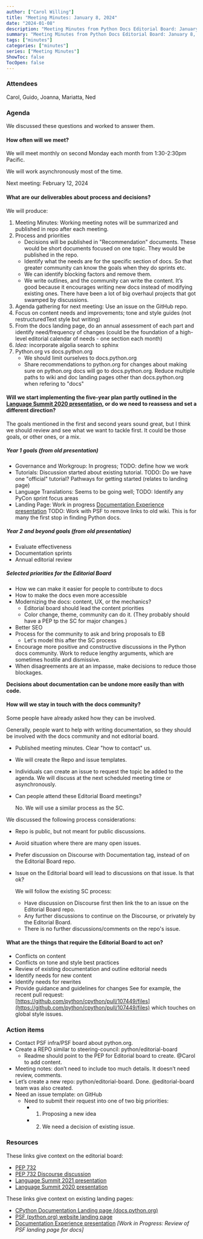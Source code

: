 ```yaml
---
author: ["Carol Willing"]
title: "Meeting Minutes: January 8, 2024"
date: "2024-01-08"
description: "Meeting Minutes from Python Docs Editorial Board: January 8, 2024."
summary: "Meeting Minutes from Python Docs Editorial Board: January 8, 2024."
tags: ["minutes"]
categories: ["minutes"]
series: ["Meeting Minutes"]
ShowToc: false
TocOpen: false
---
```




### Attendees

Carol, Guido, Joanna, Mariatta, Ned

### Agenda

We discussed these questions and worked to answer them.

#### How often will we meet?

We will meet monthly on second Monday each month from 1:30-2:30pm Pacific.

We will work asynchronously most of the time.

Next meeting: February 12, 2024

#### What are our deliverables about process and decisions?

We will produce:

1. Meeting Minutes: Working meeting notes will be summarized and published in repo after each meeting.
2. Process and priorities
    * Decisions will be published in "Recommendation" documents. These would be short documents focused on one topic. They would be published in the repo.
    * Identify what the needs are for the specific section of docs. So that greater community can know the goals when they do sprints etc.
    * We can identify blocking factors and remove them.
    * We write outlines, and the community can write the content. It’s good because it encourages writing new docs instead of modifying existing ones. There have been a lot of big overhaul projects that got swamped by discussions.
3. Agenda gathering for next meeting: Use an issue on the GitHub repo.
4. Focus on content needs and improvements; tone and style guides (not restructuredText style but writing)
5. From the docs landing page, do an annual assessment of each part and identify need/frequency of changes (could be the foundation of a high-level editorial calendar of needs - one section each month)
6. *Idea:* incorporate algolia search to sphinx
7. Python.org vs docs.python.org
    * We should limit ourselves to docs.python.org
    * Share recommendations to python.org for changes about making sure on python.org docs will go to docs.python.org. Reduce multiple paths to wiki and doc landing pages other than docs.python.org when refering to "docs"

#### Will we start implementing the five-year plan partly outlined in the [Language Summit 2020 presentation](https://pyfound.blogspot.com/2020/04/cpython-documentation-next-5-years.html), or do we need to reassess and set a different direction?

The goals mentioned in the first and second years sound great, but I think we should review and see what we want to tackle first.  It could be those goals, or other ones, or a mix.

##### *Year 1 goals (from old presentation)*

* Governance and Workgroup: In progress; TODO: define how we work
* Tutorials: Discussion started about existing tutorial. TODO: Do we have one "official" tutorial? Pathways for getting started (relates to landing page)
* Language Translations: Seems to be going well; TODO: Identify any PyCon sprint focus areas
* Landing Page: Work in progress [Documentation Experience presentation](https://docs.google.com/presentation/d/1ujDv8wViPvAMFAtYCRxSKh-CMUlbjcfVYitsqEI2Ios/edit#slide=id.p) TODO: Work with PSF to remove links to old wiki. This is for many the first stop in finding Python docs.

##### *Year 2 and beyond goals (from old presentation)*

* Evaluate effectiveness
* Documentation sprints
* Annual editorial review

##### Selected priorities for the Editorial Board

* How we can make it easier for people to contribute to docs
* How to make the docs even more accessible
* Modernizing the docs: content, UX, or the mechanics?
  * Editorial board should lead the content priorities
  * Color change, theme, community can do it. (They probably should have a PEP tp the SC for major changes.)
* Better SEO
* Process for the community to ask and bring proposals to EB
  * Let's model this after the SC process
* Encourage more positive and constructive discussions in the Python docs community. Work to reduce lengthy arguments, which are sometimes hostile and dismissive.
* When disagreements are at an impasse, make decisions to reduce those blockages.

**Decisions about documentation can be undone more easily than with code.**

#### How will we stay in touch with the docs community?

Some people have already asked how they can be involved.

Generally, people want to help with writing documentation, so they should be involved with the docs community and not editorial board.

* Published meeting minutes. Clear "how to contact" us.
* We will create the Repo and issue templates.
* Individuals can create an issue to request the topic be added to the agenda. We will discuss at the next scheduled meeting time or asynchronously.

* Can people attend these Editorial Board meetings?

  No. We will use a similar process as the SC.

We discussed the following process considerations:

* Repo is public, but not meant for public discussions.
* Avoid situation where there are many open issues.
* Prefer discussion on Discourse with Documentation tag, instead of on the Editorial Board repo.
* Issue on the Editorial board will lead to discussions on that issue. Is that ok?

  We will follow the existing SC process:
  * Have discussion on Discourse first then link the to an issue on the Editorial Board repo.
  * Any further discussions to continue on the Discourse, or privately by the Editorial Board.
  * There is no further discussions/comments on the repo's issue.

#### What are the things that require the Editorial Board to act on?

* Conflicts on content
* Conflicts on tone and style best practices
* Review of existing documentation and outline editorial needs
* Identify needs for new content
* Identify needs for rewrites
* Provide guidance and guidelines for changes
  See for example, the recent pull request: [https://github.com/python/cpython/pull/107449/files](https://github.com/python/cpython/pull/107449/files) which touches on global style issues.

### Action items

* Contact PSF infra/PSF board about python.org.
* Create a REPO similar to steering-council: python/editorial-board
  * Readme should point to the PEP for Editorial board to create. @Carol to add content.
* Meeting notes: don’t need to include too much details. It doesn’t need review, comments.
* Let’s create a new repo: python/editorial-board. Done. @editorial-board team was also created.
* Need an issue template: on GitHub
  * Need to submit their request into one of two big priorities:
    * 1. Proposing a new idea
    * 2. We need a decision of existing issue.

### Resources

These links give context on the editorial board:

* [PEP 732](https://peps.python.org/pep-0732/)
* [PEP 732 Discourse discussion](https://discuss.python.org/t/pep-732-the-python-documentation-editorial-board/36710)
* [Language Summit 2021 presentation](https://pyfound.blogspot.com/2021/05/the-2021-python-language-summit-python.html)
* [Language Summit 2020 presentation](https://pyfound.blogspot.com/2020/04/cpython-documentation-next-5-years.html)

These links give context on existing landing pages:

* [CPython Documentation Landing page (docs.python.org)](https://docs.python.org/3/)
* [PSF (python.org) website landing page](https://python.org)
* [Documentation Experience presentation](https://docs.google.com/presentation/d/1ujDv8wViPvAMFAtYCRxSKh-CMUlbjcfVYitsqEI2Ios/edit#slide=id.p) _[Work in Progress: Review of PSF landing page for docs]_
